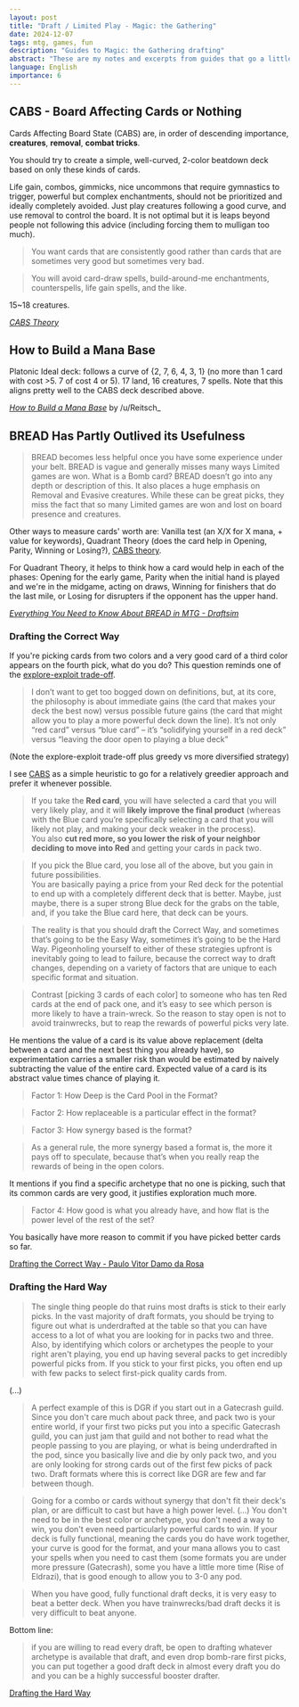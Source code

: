 ```yaml
---
layout: post
title: "Draft / Limited Play - Magic: the Gathering"
date: 2024-12-07
tags: mtg, games, fun
description: "Guides to Magic: the Gathering drafting"
abstract: "These are my notes and excerpts from guides that go a little beyond the classic BREAD advice (which seems to be considered somewhat passé in the current meta)."
language: English
importance: 6
---
```


## CABS - Board Affecting Cards or Nothing

Cards Affecting Board State (CABS) are, in order of descending importance, **creatures**, **removal**, **combat tricks**.

You should try to create a simple, well-curved, 2-color beatdown deck based on only these kinds of cards.

Life gain, combos, gimmicks, nice uncommons that require gymnastics to trigger, powerful but complex enchantments, should not be prioritized and ideally completely avoided. Just play creatures following a good curve, and use removal to control the board. It is not optimal but it is leaps beyond people not following this advice (including forcing them to mulligan too much).

> You want cards that are consistently good rather than cards that are sometimes very good but sometimes very bad.

> You will avoid card-draw spells, build-around-me enchantments, counterspells, life gain spells, and the like.

15\~18 creatures.

_[CABS Theory](https://magic.wizards.com/en/news/feature/cabs-theory-2015-08-19)_

## How to Build a Mana Base

Platonic Ideal deck: follows a curve of {2, 7, 6, 4, 3, 1} (no more than 1 card with cost >5. 7 of cost 4 or 5). 17 land, 16 creatures, 7 spells. Note that this aligns pretty well to the CABS deck described above.

_[How to Build a Mana Base](https://www.reddit.com/r/magicTCG/comments/hdv5jz/limited_how_to_build_the_mana_base/)_ by /u/Reitsch_

## BREAD Has Partly Outlived its Usefulness

> BREAD becomes less helpful once you have some experience under your belt. BREAD is vague and generally misses many ways Limited games are won. What is a Bomb card? BREAD doesn’t go into any depth or description of this. It also places a huge emphasis on Removal and Evasive creatures. While these can be great picks, they miss the fact that so many Limited games are won and lost on board presence and creatures.

Other ways to measure cards' worth are: Vanilla test (an X/X for X mana, + value for keywords), Quadrant Theory (does the card help in Opening, Parity, Winning or Losing?), [CABS theory](#cabs---board-affecting-cards-or-nothing).

For Quadrant Theory, it helps to think how a card would help in each of the phases: Opening for the early game, Parity when the initial hand is played and we're in the midgame, acting on draws, Winning for finishers that do the last mile, or Losing for disrupters if the opponent has the upper hand.

_[Everything You Need to Know About BREAD in MTG - Draftsim](https://draftsim.com/bread-mtg/)_

### Drafting the Correct Way

If you're picking cards from two colors and a very good card of a third color appears on the fourth pick, what do you do? This question reminds one of the [explore-exploit trade-off](/wiki/reinforcement-learning-sutton#multi-armed-bandits).

> I don’t want to get too bogged down on definitions, but, at its core, the philosophy is about immediate gains (the card that makes your deck the best now) versus possible future gains (the card that might allow you to play a more powerful deck down the line). It’s not only “red card” versus “blue card” – it’s “solidifying yourself in a red deck” versus “leaving the door open to playing a blue deck”

(Note the explore-exploit trade-off plus greedy vs more diversified strategy)

I see [CABS](#cabs---board-affecting-cards-or-nothing) as a simple heuristic to go for a relatively greedier approach and prefer it whenever possible.

> If you take the **Red card**, you will have selected a card that you will very likely play, and it will **likely improve the final product** (whereas with the Blue card you’re specifically selecting a card that you will likely not play, and making your deck weaker in the process).<br>You also **cut red more, so you lower the risk of your neighbor deciding to move into Red** and getting your cards in pack two.

> If you pick the Blue card, you lose all of the above, but you gain in future possibilities.<br>You are basically paying a price from your Red deck for the potential to end up with a completely different deck that is better. Maybe, just maybe, there is a super strong Blue deck for the grabs on the table, and, if you take the Blue card here, that deck can be yours.

> The reality is that you should draft the Correct Way, and sometimes that’s going to be the Easy Way, sometimes it’s going to be the Hard Way. Pigeonholing yourself to either of these strategies upfront is inevitably going to lead to failure, because the correct way to draft changes, depending on a variety of factors that are unique to each specific format and situation.

> Contrast \[picking 3 cards of each color] to someone who has ten Red cards at the end of pack one, and it’s easy to see which person is more likely to have a train-wreck. So the reason to stay open is not to avoid trainwrecks, but to reap the rewards of powerful picks very late.

He mentions the value of a card is its value above replacement (delta between a card and the next best thing you already have), so experimentation carries a smaller risk than would be estimated by naively subtracting the value of the entire card. Expected value of a card is its abstract value times chance of playing it.

> Factor 1: How Deep is the Card Pool in the Format?

> Factor 2: How replaceable is a particular effect in the format?

> Factor 3: How synergy based is the format?

> As a general rule, the more synergy based a format is, the more it pays off to speculate, because that’s when you really reap the rewards of being in the open colors.

It mentions if you find a specific archetype that no one is picking, such that its common cards are very good, it justifies exploration much more.

> Factor 4: How good is what you already have, and how flat is the power level of the rest of the set?

You basically have more reason to commit if you have picked better cards so far.

[Drafting the Correct Way - Paulo Vitor Damo da Rosa](https://www.threeforonetrading.com/en/drafting-the-correct-way)


### Drafting the Hard Way

> The single thing people do that ruins most drafts is stick to their early picks. In the vast majority of draft formats, you should be trying to figure out what is underdrafted at the table so that you can have access to a lot of what you are looking for in packs two and three. Also, by identifying which colors or archetypes the people to your right aren't playing, you end up having several packs to get incredibly powerful picks from. If you stick to your first picks, you often end up with few packs to select first-pick quality cards from.

(...)

> A perfect example of this is DGR if you start out in a Gatecrash guild. Since you don't care much about pack three, and pack two is your entire world, if your first two picks put you into a specific Gatecrash guild, you can just jam that guild and not bother to read what the people passing to you are playing, or what is being underdrafted in the pod, since you basically live and die by only pack two, and you are only looking for strong cards out of the first few picks of pack two. Draft formats where this is correct like DGR are few and far between though.

> Going for a combo or cards without synergy that don't fit their deck's plan, or are difficult to cast but have a high power level. (...) You don't need to be in the best color or archetype, you don't need a way to win, you don't even need particularly powerful cards to win. If your deck is fully functional, meaning the cards you do have work together, your curve is good for the format, and your mana allows you to cast your spells when you need to cast them (some formats you are under more pressure (Gatecrash), some you have a little more time (Rise of Eldrazi), that is good enough to allow you to 3-0 any pod.

> When you have good, fully functional draft decks, it is very easy to beat a better deck. When you have trainwrecks/bad draft decks it is very difficult to beat anyone.

Bottom line: 

> if you are willing to read every draft, be open to drafting whatever archetype is available that draft, and even drop bomb-rare first picks, you can put together a good draft deck in almost every draft you do and you can be a highly successful booster drafter.

[Drafting the Hard Way](https://www.channelfireball.com/article/Stark-Reality-Drafting-the-Hard-Way/397b71cd-11d4-4644-9e77-5c08846d30c0/)

